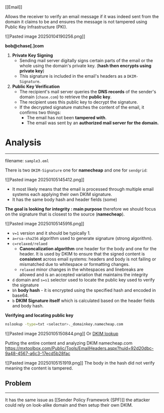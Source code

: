 [[Email]]

Allows the receiver to verify an email message if it was indeed sent from the domain it claims to be and ensures the message is not tampered using Public Key Infrastructure (PKI).

![[Pasted image 20250104190256.png]]

**bob@chase[.]com**
1. **Private Key Signing**
	- Sending mail server digitally signs certain parts of the email or the whole using the domain's private key. (**hash then encrypts using  private key**) 
	- This signature is included in the email's headers as a `DKIM-Signature`.
2. **Public Key Verification**
	- The recipient's mail server queries the **DNS records** of the sender's domain (`chase.com`) to retrieve the **public key**.
	- The recipient uses this public key to decrypt the signature.
	- If the decrypted signature matches the content of the email, it confirms two things:
		- The email has not been **tampered with**.
		- The email was sent by an **authorized mail server for the domain.**

# Analysis
---
filename: `sample3.eml`

There is two `DKIM-Signature` one for **namecheap** and one for `sendgrid`:

![[Pasted image 20250105145412.png]]
- It most likely means that the email is processed through multiple email systems each applying their own DKIM signature.
- It has the same body hash and header fields (some)

**The goal is looking for integrity : main purpose** therefore we should focus on the signature that is closest to the source (**namecheap**).

![[Pasted image 20250105145916.png]]
- `v=1` version and it should be typically 1.
- `a=rsa-sha256` algorithm used to generate signature (strong algorithm).
- `c=relaxed/relaed`
	- **Canoncalization algorithm** one header for the body and one for the header. It is used by DKIM to ensure that the signed content is **consistent** across email systems: headers and body is not failing or mismatched due to whitespace or formatting changes.
	-  `relaxed` minor changes in the whitespaces and linebreaks are allowed and is an accepted variation that maintains the integrity
- `d` domain and `s=s1` selector used to locate the public key used to verify the signature
- `bh` **body hash** - it is encrypted using the specified hash and encoded in base64.
- `b` **DKIM Signature itself** which is calculated based on the header fields and  body hash.

**Verifying and locating public key**

```bash
nslookup -type=txt <selector>._domainkey.namecheap.com
```

![[Pasted image 20250105150844.png]]
Or [DKIM lookup](https://mxtoolbox.com/dkim.aspx)

Putting the entire content and analyzing DKIM namecheap.com
https://mxtoolbox.com/Public/Tools/EmailHeaders.aspx?huid=92d20dbc-9a48-4567-a6c3-17ecd5b28fac

![[Pasted image 20250105151919.png]]
The body in the hash did not verify meaning the content is tampered.


## Problem
---
It has the same issue as [[Sender Policy Framework (SPF)]] the attacker could rely on look-alike domain and then setup their own DKIM.

